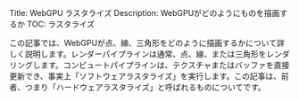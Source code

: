 Title: WebGPU ラスタライズ
Description: WebGPUがどのようにものを描画するか
TOC: ラスタライズ

この記事では、WebGPUが点、線、三角形をどのように描画するかについて詳しく説明します。レンダーパイプラインは通常、点、線、または三角形をレンダリングします。コンピュートパイプラインは、テクスチャまたはバッファを直接更新でき、事実上「ソフトウェアラスタライズ」を実行します。この記事は、前者、つまり「ハードウェアラスタライズ」と呼ばれるものについてです。



<div class="webgpu_center">
  <div data-diagram="clip-space-to-texels" style="display: inline-block; width: 500px;"></div>
</div>


<!-- この記事の最後にこれを保持してください -->
<link href="webgpu-rasterization.css" ref="stylesheet">
<script type="module" src="webgpu-rasterization.js"></script>
